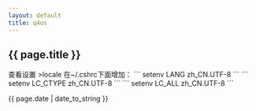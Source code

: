 ```yaml
---
layout: default
title: q4os
---
```

<h2>{{ page.title }}</h2>
查看设置
>locale
在~/.cshrc下面增加： 
```
setenv LANG         zh_CN.UTF-8
```
```
setenv LC_CTYPE     zh_CN.UTF-8
```
```
setenv LC_ALL       zh_CN.UTF-8
```
<p>{{ page.date | date_to_string }}</p>
